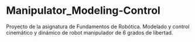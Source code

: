 # Manipulator_Modeling-Control
Proyecto de la asignatura de Fundamentos de Robótica. Modelado y control cinemático y dinámico de robot manipulador de 6 grados de libertad. 
